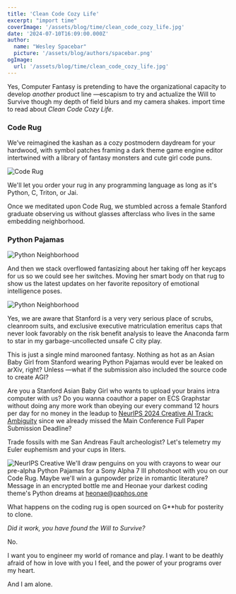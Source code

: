 ```yaml
---
title: 'Clean Code Cozy Life'
excerpt: "import time"
coverImage: '/assets/blog/time/clean_code_cozy_life.jpg'
date: '2024-07-10T16:09:00.000Z'
author:
  name: "Wesley Spacebar"
  picture: '/assets/blog/authors/spacebar.png'
ogImage:
  url: '/assets/blog/time/clean_code_cozy_life.jpg'
---
```


Yes, Computer Fantasy is pretending to have the organizational capacity to develop *another* product line —escapism to try and actualize the Will to Survive though my depth of field blurs and my camera shakes.
import time to read about *Clean Code Cozy Life*.

### **Code Rug**

We’ve reimagined the kashan as a cozy postmodern daydream for your hardwood, with symbol patches framing a dark theme game engine editor intertwined with a library of fantasy monsters and cute girl code puns.

![Code Rug](/assets/blog/time/code_rug.jpeg)

We'll let you order your rug in any programming language as long as it's Python, C, Triton, or Jai.

Once we meditated upon Code Rug, we stumbled across a female Stanford graduate observing us without glasses afterclass who lives in the same embedding neighborhood.

### **Python Pajamas**

![Python Neighborhood](/assets/blog/time/python_neighborhood.jpeg)

And then we stack overflowed fantasizing about her taking off her keycaps for us so we could see her switches. Moving her smart body on that rug to show us the latest updates on her favorite repository of emotional intelligence poses.

![Python Neighborhood](/assets/blog/time/stanford_python_pajamas.png)

Yes, we are aware that Stanford is a very very serious place of scrubs, cleanroom suits, and exclusive executive matriculation emeritus caps that never look favorably on the risk benefit analysis to leave the Anaconda farm to star in my garbage-uncollected unsafe C city play.

This is just a single mind marooned fantasy. Nothing as hot as an Asian Baby Girl from Stanford wearing Python Pajamas would ever be leaked on arXiv, right? Unless —what if the submission also included the source code to create AGI?

Are you a Stanford Asian Baby Girl who wants to upload your brains intra computer with us?
Do you wanna coauthor a paper on ECS Graphstar without doing any more work than obeying our every command 12 hours per day for no money in the leadup to [NeurIPS 2024 Creative AI Track: Ambiguity](https://nips.cc/Conferences/2024/CallForCreativeAI) since we already missed the Main Conference Full Paper Submission Deadline?

Trade fossils with me San Andreas Fault archeologist? Let's telemetry my Euler euphemism and your cups in liters.

![NeurIPS Creative](/assets/blog/time/award_creative.png)
We'll draw penguins on you with crayons to wear our pre-alpha Python Pajamas for a Sony Alpha 7 III photoshoot with you on our Code Rug. Maybe we'll win a gunpowder prize in romantic literature?
Message in an encrypted bottle me and Heonae your darkest coding theme's Python dreams at heonae@paphos.one

What happens on the coding rug is open sourced on G**hub for posterity to clone.

*Did it work, you have found the Will to Survive?*

No.

I want you to engineer my world of romance and play. I want to be deathly afraid of how in love with you I feel, and the power of your programs over my heart.

And I am alone.